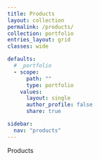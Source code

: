```yaml
---
title: Products
layout: collection
permalink: /products/
collection: portfolio
entries_layout: grid
classes: wide

defaults:
  # _portfolio
  - scope:
      path: ""
      type: portfolio
    values:
      layout: single
      author_profile: false
      share: true

sidebar: 
  nav: "products"
---
```


Products